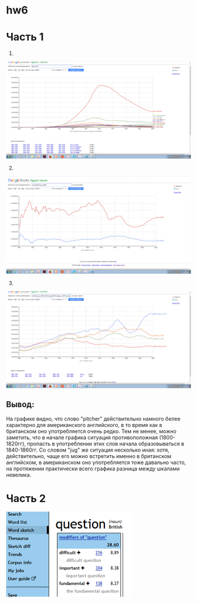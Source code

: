 # hw6
# Часть 1
1)
![alt text](https://github.com/polyasel/hw6/blob/master/due%20to%20the.png) 

2)
![alt text](https://github.com/polyasel/hw6/blob/master/gram.png)

3)
![alt text](https://github.com/polyasel/hw6/blob/master/jug.png)
## Вывод:
На графике видно, что слово "pitcher" действительно намного белее характерно для американского английского, в то время как в британском оно употребляется очень редко. Тем не менее, можно заметить, что в начале графика ситуация противоположная (1800-1820гг), пропасть в употреблении этих слов начала образовываться в 1840-1860гг. Со словом "jug" же ситуация несколько иная: хотя, действительно, чаще его можно встретить именно в британском английском, в американском оно употребляется тоже давально часто,  на протяжении практически всего графика разница между шкалами невелика.

# Часть 2
![alt text](https://github.com/polyasel/hw6/blob/master/question.png)
